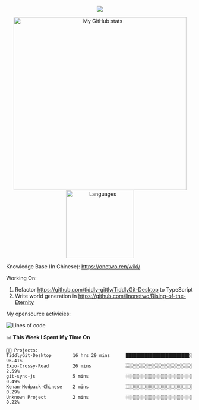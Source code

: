 <a href="https://github.com/linonetwo">
    <p align="center">
        <img src="https://github-profile-trophy.vercel.app/?username=linonetwo&column=7&theme=onedark"/>
    </p>
</a>
<a align="center" href="https://github.com/linonetwo">
  <p align="center">
    <img src="https://github-readme-stats.vercel.app/api?username=linonetwo&show_icons=true&count_private=true" alt="My GitHub stats" width="465"/>
    <img src="https://github-readme-stats.vercel.app/api/top-langs/?username=linonetwo&layout=compact&langs_count=10" alt="Languages" height="183">
  </p>
</a>

Knowledge Base (In Chinese): https://onetwo.ren/wiki/

Working On: 

1. Refactor https://github.com/tiddly-gittly/TiddlyGit-Desktop to TypeScript
1. Write world generation in https://github.com/linonetwo/Rising-of-the-Eternity

My opensource activieies:

<!--START_SECTION:waka-->
![Lines of code](https://img.shields.io/badge/From%20Hello%20World%20I%27ve%20Written-2.5%20million%20lines%20of%20code-blue)

📊 **This Week I Spent My Time On** 

```text
🐱‍💻 Projects: 
TiddlyGit-Desktop        16 hrs 29 mins      ████████████████████████░   96.41% 
Expo-Crossy-Road         26 mins             ░░░░░░░░░░░░░░░░░░░░░░░░░   2.59% 
git-sync-js              5 mins              ░░░░░░░░░░░░░░░░░░░░░░░░░   0.49% 
Kenan-Modpack-Chinese    2 mins              ░░░░░░░░░░░░░░░░░░░░░░░░░   0.29% 
Unknown Project          2 mins              ░░░░░░░░░░░░░░░░░░░░░░░░░   0.22%

```


<!--END_SECTION:waka-->
